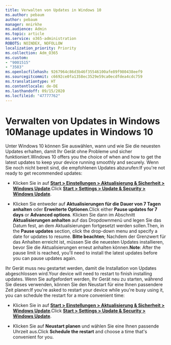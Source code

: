 ```yaml
---
title: Verwalten von Updates in Windows 10
ms.author: pebaum
author: pebaum
manager: mnirkhe
ms.audience: Admin
ms.topic: article
ms.service: o365-administration
ROBOTS: NOINDEX, NOFOLLOW
localization_priority: Priority
ms.collection: Adm_O365
ms.custom:
- "9001515"
- "3583"
ms.openlocfilehash: 9267964c86d3b46f35546100afe89f980438eef9
ms.sourcegitcommit: c6692ce0fa1358ec3529e59ca0ecdfdea4cdc759
ms.translationtype: HT
ms.contentlocale: de-DE
ms.lasthandoff: 09/15/2020
ms.locfileid: "47777762"
---
```

# <a name="manage-updates-in-windows-10"></a><span data-ttu-id="a5c35-102">Verwalten von Updates in Windows 10</span><span class="sxs-lookup"><span data-stu-id="a5c35-102">Manage updates in Windows 10</span></span>

<span data-ttu-id="a5c35-103">Unter Windows 10 können Sie auswählen, wann und wie Sie die neuesten Updates erhalten, damit Ihr Gerät ohne Probleme und sicher funktioniert.</span><span class="sxs-lookup"><span data-stu-id="a5c35-103">Windows 10 offers you the choice of when and how to get the latest updates to keep your device running smoothly and securely.</span></span> <span data-ttu-id="a5c35-104">Wenn Sie noch nicht bereit sind, die empfohlenen Updates abzurufen:</span><span class="sxs-lookup"><span data-stu-id="a5c35-104">If you're not ready to get recommended updates:</span></span>

- <span data-ttu-id="a5c35-105">Klicken Sie in auf **[Start > Einstellungen > Aktualisierung & Sicherheit > Windows Update](ms-settings:windowsupdate)**.</span><span class="sxs-lookup"><span data-stu-id="a5c35-105">Click **[Start > Settings > Update & Security > Windows Update](ms-settings:windowsupdate)**.</span></span>

- <span data-ttu-id="a5c35-106">Klicken Sie entweder auf **Aktualisierungen für die Dauer von 7 Tagen anhalten** oder **Erweiterte Optionen**.</span><span class="sxs-lookup"><span data-stu-id="a5c35-106">Click either **Pause updates for 7 days** or **Advanced options**.</span></span> <span data-ttu-id="a5c35-107">Klicken Sie dann im Abschnitt **Aktualisierungen anhalten** auf das Dropdownmenü und legen Sie das Datum fest, an dem Aktualisierungen fortgesetzt werden sollen.</span><span class="sxs-lookup"><span data-stu-id="a5c35-107">Then, in the **Pause updates** section, click the drop-down menu and specify a date for updates to resume.</span></span> <span data-ttu-id="a5c35-108">**Bitte beachten**; Nachdem der Grenzwert für das Anhalten erreicht ist, müssen Sie die neuesten Updates installieren, bevor Sie die Aktualisierungen erneut anhalten können.</span><span class="sxs-lookup"><span data-stu-id="a5c35-108">**Note**: After the pause limit is reached, you'll need to install the latest updates before you can pause updates again.</span></span>

<span data-ttu-id="a5c35-109">Ihr Gerät muss neu gestartet werden, damit die Installation von Updates abgeschlossen wird.</span><span class="sxs-lookup"><span data-stu-id="a5c35-109">Your device will need to restart to finish installing updates.</span></span> <span data-ttu-id="a5c35-110">Wenn Sie aufgefordert werden, Ihr Gerät neu zu starten, während Sie dieses verwenden, können Sie den Neustart für eine Ihnen passendere Zeit planen:</span><span class="sxs-lookup"><span data-stu-id="a5c35-110">If you're asked to restart your device while you're busy using it, you can schedule the restart for a more convenient time:</span></span>

- <span data-ttu-id="a5c35-111">Klicken Sie in auf **[Start > Einstellungen > Aktualisierung & Sicherheit > Windows Update](ms-settings:windowsupdate)**.</span><span class="sxs-lookup"><span data-stu-id="a5c35-111">Click **[Start > Settings > Update & Security > Windows Update](ms-settings:windowsupdate)**.</span></span>

- <span data-ttu-id="a5c35-112">Klicken Sie auf **Neustart planen** und wählen Sie eine Ihnen passende Uhrzeit aus.</span><span class="sxs-lookup"><span data-stu-id="a5c35-112">Click **Schedule the restart** and choose a time that's convenient for you.</span></span>
